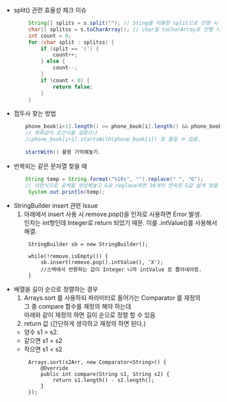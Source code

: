 - split() 관련 효율성 체크 이슈

``` java
        String[] splits = s.split(""); // Sting을 이용한 split으로 진행 시 효율성 테스트 탈락.
        char[] splitss = s.toCharArray(); // char을 toCharArray로 진행 시 효율성 테스트 통과. (속도 차이 명확)
        int count = 0;
        for (char split : splitss) {
            if (split == '(') {
                count++;
            } else {
                count--;
            }
            if (count < 0) {
                return false;
            }
        }
```

- 접두사 찾는 방법

```java
       phone_book[i+1].length() >= phone_book[i].length() && phone_book[i+1].startsWith(phone_book[i])
       // 위와같이 조건식을 걸었으나
       //phone_book[i+1].startsWith(phone_book[i]) 로 줄일 수 있음.
       
       startWith() 활용 기억해놓기.
```

- 반복되는 같은 문자열 찾을 때 

```java
       String temp = String.format("%10s", "").replace(" ", "G");
       // 이런식으로 공백을 생성해놓고 G로 replace하면 10개의 연속된 G값 쉽게 얻을 수 있음.
        System.out.println(temp);
```

- StringBuilder insert 관련 Issue
    1)  아래에서 insert 사용 시 remove.pop()을 인자로 사용하면 Error 발생.<br>
        인자는 int형인데 Integer로 return 되었기 때문. 이를 .intValue()를 사용해서 해결.
        
```
        StringBuilder sb = new StringBuilder();
        
        while(!remove.isEmpty()) {
            sb.insert(remove.pop().intValue(), 'X');
            //스택에서 반환하는 값이 Integer 니까 intValue 로 뽑아내야함.
        }
```


- 배열을 길이 순으로 정렬하는 경우
  1)  Arrays.sort 를 사용하되 파라미터로 들어가는 Comparator 를 재정의<br>
    그 중 compare 함수를 재정의 해야 하는데 <br/>
      아래와 같이 재정의 하면 길이 순으로 정렬 할 수 있음
  2) return 값 (간단하게 생각하고 재정의 하면 된다.)
    - 양수 s1 > s2.
    - 같으면 s1 = s2
    - 작으면 s1 < s2
```
        Arrays.sort(s2Arr, new Comparator<String>() {
            @Override
            public int compare(String s1, String s2) {
                return s1.length() - s2.length();
            }
        });
```